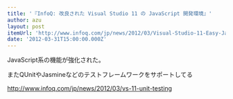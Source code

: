 ```yaml
---
title: '『InfoQ: 改良された Visual Studio 11 の JavaScript 開発環境』'
author: azu
layout: post
itemUrl: 'http://www.infoq.com/jp/news/2012/03/Visual-Studio-11-Easy-JavaScript'
date: '2012-03-31T15:00:00.000Z'
---
```

JavaScript系の機能が強化された。

またQUnitやJasmineなどのテストフレームワークをサポートしてる

http://www.infoq.com/jp/news/2012/03/vs-11-unit-testing
